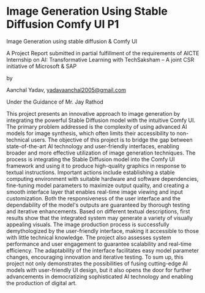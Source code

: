 # Image Generation Using Stable Diffusion Comfy UI P1
Image Generation using stable diffusion & Comfy UI

A Project Report
submitted in partial fulfillment of the requirements
of 
AICTE Internship on AI: Transformative Learning 
with 
TechSaksham – A joint CSR initiative of Microsoft & SAP


by

Aanchal Yadav, 
yadavaanchal2005@gmail.com

Under the Guidance of 
 Mr. Jay Rathod


This project presents an innovative approach to image generation by integrating the powerful Stable Diffusion model with the intuitive Comfy UI. The primary problem addressed is the complexity of using advanced AI models for image synthesis, which often limits their accessibility to non-technical users. The objective of this project is to bridge the gap between state-of-the-art AI technology and user-friendly interfaces, enabling broader and more effective utilization of image generation techniques.
The process is integrating the Stable Diffusion model into the Comfy UI framework and using it to produce high-quality graphics in response to textual instructions. Important actions include establishing a stable computing environment with suitable hardware and software dependencies, fine-tuning model parameters to maximize output quality, and creating a smooth interface layer that enables real-time image viewing and input customization. Both the responsiveness of the user interface and the dependability of the model's outputs are guaranteed by thorough testing and iterative enhancements.
Based on different textual descriptions, first results show that the integrated system may generate a variety of visually appealing visuals. The image production process is successfully demythologized by the user-friendly interface, making it accessible to those with little technical knowledge. The project also assesses system performance and user engagement to guarantee scalability and real-time efficiency. The adaptability of the interface facilitates easy model parameter changes, encouraging innovation and iterative testing. To sum up, this project not only demonstrates the possibilities of fusing cutting-edge AI models with user-friendly UI design, but it also opens the door for further advancements in democratizing sophisticated AI technology and enabling the production of digital art.

